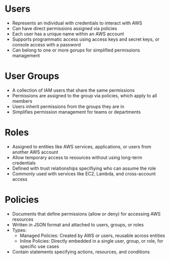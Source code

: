 # Users

- Represents an individual with credentials to interact with AWS
- Can have direct permissions assigned via policies
- Each user has a unique name within an AWS account
- Supports programmatic access using access keys and secret keys, or console access with a password
- Can belong to one or more gorups for simplified permissions management

# User Groups

- A collection of IAM users that share the same permissions
- Permissions are assigned to the group via policies, which apply to all members
- Users inherit permissions from the groups they are in
- Simplifies permission management for teams or departments

# Roles

- Assigned to entities like AWS services, applications, or users from another AWS account
- Allow temporary access to resources without using long-term credentials
- Defined with trust relationships specifiying who can assume the role
- Commonly used with services like EC2, Lambda, and cross-account access

# Policies

- Documents that define permissions (allow or deny) for accessing AWS resources
- Written in JSON format and attached to users, groups, or roles
- Types:
    - Managed Policies: Created by AWS or users, reusable across entities
    - Inline Policies: Directly embedded in a single user, group, or role, for specific use cases
- Contain statements specifying actions, resources, and conditions

